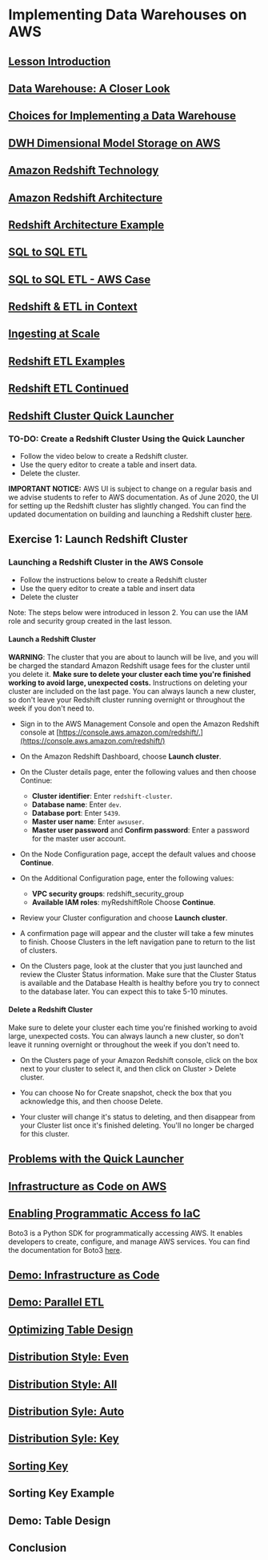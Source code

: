 # Implementing Data Warehouses on AWS

## [Lesson Introduction](https://www.youtube.com/watch?v=dUGo0bvo4MQ)

## [Data Warehouse: A Closer Look](https://www.youtube.com/watch?v=EJiFq7iKvNI)

## [Choices for Implementing a Data Warehouse](https://www.youtube.com/watch?v=wnPf5iw_HuA)

## [DWH Dimensional Model Storage on AWS](https://www.youtube.com/watch?v=ERA2pMIJi7Q)

## [Amazon Redshift Technology](https://www.youtube.com/watch?v=zAQuOCI9bFE)

## [Amazon Redshift Architecture](https://www.youtube.com/watch?v=uAyHUF6s3fg)

## [Redshift Architecture Example](https://www.youtube.com/watch?v=jHEgPY7eDqE)

## [SQL to SQL ETL](https://www.youtube.com/watch?v=UHhoaojC8gE)

## [SQL to SQL ETL - AWS Case](https://www.youtube.com/watch?v=EWgFtSl83J4)

## [Redshift & ETL in Context](https://www.youtube.com/watch?v=JQEAYabMr20)

## [Ingesting at Scale](https://www.youtube.com/watch?v=maAfudoixmE)

## [Redshift ETL Examples](https://www.youtube.com/watch?v=i3a71j8mNjI)

## [Redshift ETL Continued](https://www.youtube.com/watch?v=T-eSqvmuf6w)

## [Redshift Cluster Quick Launcher](https://www.youtube.com/watch?v=8Gv6bOY5fvw)

### TO-DO: Create a Redshift Cluster Using the Quick Launcher
- Follow the video below to create a Redshift cluster.
- Use the query editor to create a table and insert data.
- Delete the cluster.

**IMPORTANT NOTICE:** AWS UI is subject to change on a regular basis and we advise students to refer to AWS documentation. As of June 2020, the UI for setting up the Redshift cluster has slightly changed. You can find the updated documentation on building and launching a Redshift cluster [here](https://docs.aws.amazon.com/redshift/latest/gsg/rs-gsg-launch-sample-cluster.html).

## Exercise 1: Launch Redshift Cluster

### Launching a Redshift Cluster in the AWS Console

- Follow the instructions below to create a Redshift cluster
- Use the query editor to create a table and insert data
- Delete the cluster

Note: The steps below were introduced in lesson 2. You can use the IAM role and security group created in the last lesson.

#### Launch a Redshift Cluster

**WARNING**: The cluster that you are about to launch will be live, and you will be charged the standard Amazon Redshift usage fees for the cluster until you delete it. **Make sure to delete your cluster each time you're finished working to avoid large, unexpected costs.** Instructions on deleting your cluster are included on the last page. You can always launch a new cluster, so don't leave your Redshift cluster running overnight or throughout the week if you don't need to.

- Sign in to the AWS Management Console and open the Amazon Redshift console at [https://console.aws.amazon.com/redshift/.](https://console.aws.amazon.com/redshift/)
- On the Amazon Redshift Dashboard, choose **Launch cluster**.

- On the Cluster details page, enter the following values and then choose Continue:
    - **Cluster identifier**: Enter `redshift-cluster`.
    - **Database name**: Enter `dev`.
    - **Database port**: Enter `5439`.
    - **Master user name**: Enter `awsuser`.
    - **Master user password** and **Confirm password**: Enter a password for the master user account.

- On the Node Configuration page, accept the default values and choose **Continue**.

- On the Additional Configuration page, enter the following values:
    - **VPC security groups**: redshift_security_group
    - **Available IAM roles**: myRedshiftRole
Choose **Continue**.

- Review your Cluster configuration and choose **Launch cluster**.

- A confirmation page will appear and the cluster will take a few minutes to finish. Choose Clusters in the left navigation pane to return to the list of clusters.

- On the Clusters page, look at the cluster that you just launched and review the Cluster Status information. Make sure that the Cluster Status is available and the Database Health is healthy before you try to connect to the database later. You can expect this to take 5-10 minutes.

#### Delete a Redshift Cluster

Make sure to delete your cluster each time you're finished working to avoid large, unexpected costs. You can always launch a new cluster, so don't leave it running overnight or throughout the week if you don't need to.

- On the Clusters page of your Amazon Redshift console, click on the box next to your cluster to select it, and then click on Cluster > Delete cluster.

- You can choose No for Create snapshot, check the box that you acknowledge this, and then choose Delete.

- Your cluster will change it's status to deleting, and then disappear from your Cluster list once it's finished deleting. You'll no longer be charged for this cluster.

## [Problems with the Quick Launcher](https://www.youtube.com/watch?v=G0UoVNj88Wk)

## [Infrastructure as Code on AWS](https://www.youtube.com/watch?v=fDCSEGGvF6I)

## [Enabling Programmatic Access fo IaC](https://www.youtube.com/watch?v=IYbpvvLjWf8)

Boto3 is a Python SDK for programmatically accessing AWS. It enables developers to create, configure, and manage AWS services. You can find the documentation for Boto3 [here](https://boto3.amazonaws.com/v1/documentation/api/latest/index.html).

## [Demo: Infrastructure as Code](https://www.youtube.com/watch?v=1h8KqUMTK5o)

## [Demo: Parallel ETL](https://www.youtube.com/watch?v=ZeFEotdv6Ig)

## [Optimizing Table Design](https://www.youtube.com/watch?v=nJXaqtBfhwI)

## [Distribution Style: Even](https://www.youtube.com/watch?v=AJjEZbnxabU)

## [Distribution Style: All](https://www.youtube.com/watch?v=8ugf27t-z4M)

## [Distribution Syle: Auto](https://www.youtube.com/watch?v=QYodq1oKeSU)

## [Distribution Syle: Key](https://www.youtube.com/watch?v=CtD2dkiBkUk)

## [Sorting Key](https://www.youtube.com/watch?v=wubk59sUZnk)

## Sorting Key Example
## Demo: Table Design
## Conclusion
